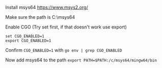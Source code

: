 

Install msys64
https://www.msys2.org/

Make sure the path is C:\msys64


Enable CGO (Try set first, if that doesn't work use export)
```
set CGO_ENABLED=1
export CGO_ENABLED=1
```
Confirm ``CGO_ENABLED=1`` with ``go env | grep CGO_ENABLED``

Now add msys64 to the path
``export PATH=$PATH:/c/msys64/mingw64/bin
``

